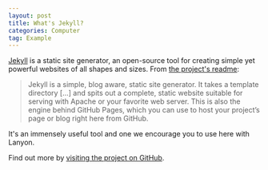 ```yaml
---
layout: post
title: What's Jekyll?
categories: Computer
tag: Example
---
```


[Jekyll](http://jekyllrb.com) is a static site generator, an open-source tool for creating simple yet powerful websites of all shapes and sizes. From [the project's readme](https://github.com/mojombo/jekyll/blob/master/README.markdown):
<!-- more -->
  > Jekyll is a simple, blog aware, static site generator. It takes a template directory [...] and spits out a complete, static website suitable for serving with Apache or your favorite web server. This is also the engine behind GitHub Pages, which you can use to host your project’s page or blog right here from GitHub.



It's an immensely useful tool and one we encourage you to use here with Lanyon.

Find out more by [visiting the project on GitHub](https://github.com/mojombo/jekyll).
